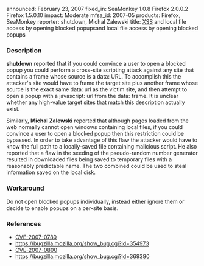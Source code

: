 announced: February 23, 2007
fixed_in: SeaMonkey 1.0.8
          Firefox 2.0.0.2
          Firefox 1.5.0.10
impact: Moderate
mfsa_id: 2007-05
products: Firefox, SeaMonkey
reporter: shutdown, Michal Zalewski
title: <abbr title="Cross-Site Scripting">XSS</abbr> and local file access by opening blocked popupsand local file access by opening blocked popups

<h3>Description</h3>

<p><strong>shutdown</strong> reported that if you could convince a user to
open a blocked popup you could perform a cross-site scripting attack against
any site that contains a frame whose source is a data: URL. To accomplish this
the attacker's site would have to frame the target site plus another frame
whose source is the exact same data: url as the victim site, and then
attempt to open a popup with a javascript: url from the data: frame. It is
unclear whether any high-value target sites that match this description
actually exist.</p>

<p>Similarly, <strong>Michal Zalewski</strong> reported that although pages
loaded from the web normally cannot open windows containing local files,
if you could convince a user to open a blocked popup then this restriction
could be bypassed. In order to take advantage of this flaw the attacker
would have to know the full path to a locally-saved file containing
malicious script. He also reported that a flaw in the seeding of the
pseudo-random number generator resulted in downloaded files being
saved to temporary files with a reasonably predictable name. The two combined
could be used to steal information saved on the local disk.</p>

<h3>Workaround</h3>

<p>Do not open blocked popups individually, instead either ignore them or decide
to enable popups on a per-site basis.</p>

<h3>References</h3>

<ul>
<li><a class="ex-ref" href="http://nvd.nist.gov/nvd.cfm?cvename=CVE-2007-0780">CVE-2007-0780</a></li>
<li><a href="https://bugzilla.mozilla.org/show_bug.cgi?id=354973">
https://bugzilla.mozilla.org/show_bug.cgi?id=354973</a></li>
<li><a class="ex-ref" href="http://nvd.nist.gov/nvd.cfm?cvename=CVE-2007-0800">CVE-2007-0800</a></li>
<li><a href="https://bugzilla.mozilla.org/show_bug.cgi?id=369390">
https://bugzilla.mozilla.org/show_bug.cgi?id=369390</a></li>
</ul>




